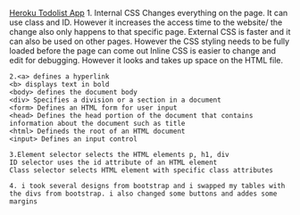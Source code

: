 [Heroku Todolist App](https://pbdassignment3.herokuapp.com/todolist)
	1. Internal CSS Changes everything on the page. It can use class and ID. However it increases the access time to the website/ the change also only happens to that specific page.
	External CSS is faster and it can also be used on other pages. However the CSS styling needs to be fully loaded before the page can come out
	Inline CSS is easier to change and edit for debugging. However it looks and takes up space on the HTML file.
	
	2.<a> defines a hyperlink
	<b> displays text in bold
	<body> defines the document body
	<div> Specifies a division or a section in a document
	<form> Defines an HTML form for user input
	<head> Defines the head portion of the document that contains information about the document such as title
	<html> Defineds the root of an HTML document
	<input> Defines an input control

	3.Element selector selects the HTML elements p, h1, div
	ID selector uses the id attribute of an HTML element
	Class selector selects HTML element with specific class attributes

	4. i took several designs from bootstrap and i swapped my tables with the divs from bootstrap. i also changed some buttons and addes some margins
